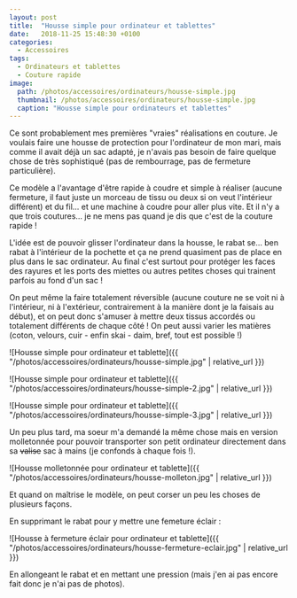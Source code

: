```yaml
---
layout: post
title:  "Housse simple pour ordinateur et tablettes"
date:   2018-11-25 15:48:30 +0100
categories: 
  - Accessoires
tags: 
  - Ordinateurs et tablettes
  - Couture rapide
image:
  path: /photos/accessoires/ordinateurs/housse-simple.jpg
  thumbnail: /photos/accessoires/ordinateurs/housse-simple.jpg
  caption: "Housse simple pour ordinateurs et tablettes"
---
```


Ce sont probablement mes premières "vraies" réalisations en couture. Je voulais faire une housse de protection pour l'ordinateur de mon mari, mais comme il avait déjà un sac adapté, je n'avais pas besoin de faire quelque chose de très sophistiqué (pas de rembourrage, pas de fermeture particulière). 

<!-- more -->

Ce modèle a l'avantage d'être rapide à coudre et simple à réaliser (aucune fermeture, il faut juste un morceau de tissu ou deux si on veut l'intérieur différent) et du fil... et une machine à coudre pour aller plus vite. Et il n'y a que trois coutures... je ne mens pas quand je dis que c'est de la couture rapide !

L'idée est de pouvoir glisser l'ordinateur dans la housse, le rabat se... ben rabat à l'intérieur de la pochette et ça ne prend quasiment pas de place en plus dans le sac ordinateur. Au final c'est surtout pour protéger les faces des rayures et les ports des miettes ou autres petites choses qui trainent parfois au fond d'un sac ! 

On peut même la faire totalement réversible (aucune couture ne se voit ni à l'intérieur, ni à l'extérieur, contrairement à la manière dont je la faisais au début), et on peut donc s'amuser à mettre deux tissus accordés ou totalement différents de chaque côté ! On peut aussi varier les matières (coton, velours, cuir - enfin skai - daim, bref, tout est possible !)

![Housse simple pour ordinateur et tablette]({{ "/photos/accessoires/ordinateurs/housse-simple.jpg" | relative_url }})

![Housse simple pour ordinateur et tablette]({{ "/photos/accessoires/ordinateurs/housse-simple-2.jpg" | relative_url }})

![Housse simple pour ordinateur et tablette]({{ "/photos/accessoires/ordinateurs/housse-simple-3.jpg" | relative_url }})

Un peu plus tard, ma soeur m'a demandé la même chose mais en version molletonnée pour pouvoir transporter son petit ordinateur directement dans sa ~~valise~~ sac à mains (je confonds à chaque fois !). 

![Housse molletonnée pour ordinateur et tablette]({{ "/photos/accessoires/ordinateurs/housse-molleton.jpg" | relative_url }})

Et quand on maîtrise le modèle, on peut corser un peu les choses de plusieurs façons. 

En supprimant le rabat pour y mettre une femeture éclair : 

![Housse à fermeture éclair pour ordinateur et tablette]({{ "/photos/accessoires/ordinateurs/housse-fermeture-eclair.jpg" | relative_url }})

En allongeant le rabat et en mettant une pression (mais j'en ai pas encore fait donc je n'ai pas de photos). 


